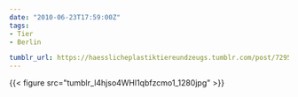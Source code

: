 ```yaml
---
date: "2010-06-23T17:59:00Z"
tags:
- Tier
- Berlin

tumblr_url: https://haesslicheplastiktiereundzeugs.tumblr.com/post/729545275
---
```

{{< figure src="tumblr_l4hjso4WHl1qbfzcmo1_1280jpg" >}} 
